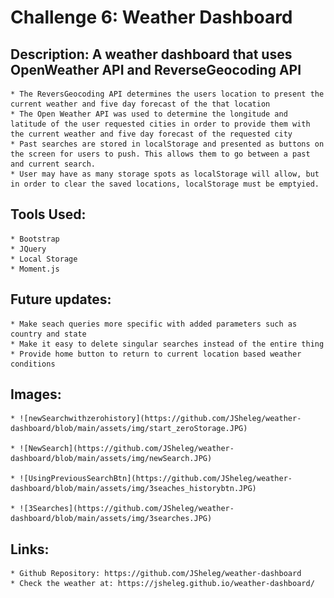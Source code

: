 # Challenge 6: Weather Dashboard

## Description: A weather dashboard that uses OpenWeather API and ReverseGeocoding API
    * The ReversGeocoding API determines the users location to present the current weather and five day forecast of the that location
    * The Open Weather API was used to determine the longitude and latitude of the user requested cities in order to provide them with the current weather and five day forecast of the requested city
    * Past searches are stored in localStorage and presented as buttons on the screen for users to push. This allows them to go between a past and current search.
    * User may have as many storage spots as localStorage will allow, but in order to clear the saved locations, localStorage must be emptyied.

## Tools Used:
    * Bootstrap
    * JQuery
    * Local Storage
    * Moment.js

## Future updates:
    * Make seach queries more specific with added parameters such as country and state
    * Make it easy to delete singular searches instead of the entire thing
    * Provide home button to return to current location based weather conditions

## Images: 
    * ![newSearchwithzerohistory](https://github.com/JSheleg/weather-dashboard/blob/main/assets/img/start_zeroStorage.JPG)

    * ![NewSearch](https://github.com/JSheleg/weather-dashboard/blob/main/assets/img/newSearch.JPG)

    * ![UsingPreviousSearchBtn](https://github.com/JSheleg/weather-dashboard/blob/main/assets/img/3seaches_historybtn.JPG)

    * ![3Searches](https://github.com/JSheleg/weather-dashboard/blob/main/assets/img/3searches.JPG)

## Links: 

    * Github Repository: https://github.com/JSheleg/weather-dashboard
    * Check the weather at: https://jsheleg.github.io/weather-dashboard/
    

